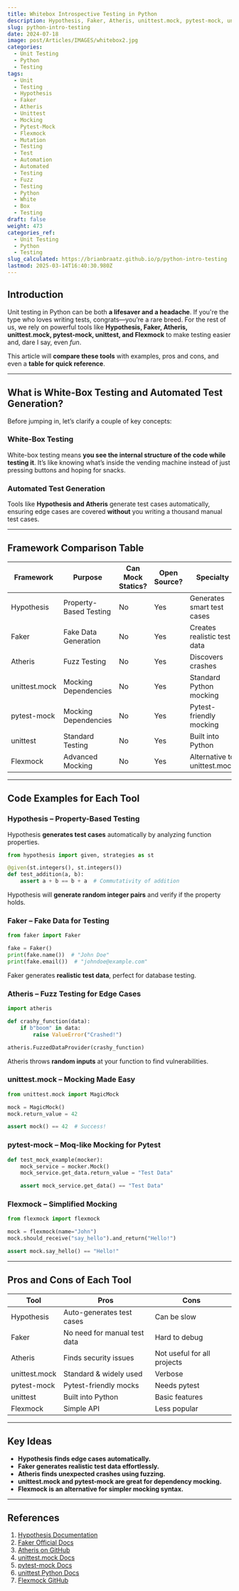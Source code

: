 ```yaml
---
title: Whitebox Introspective Testing in Python
description: Hypothesis, Faker, Atheris, unittest.mock, pytest-mock, unittest, and Flexmock Compared
slug: python-intro-testing
date: 2024-07-18
image: post/Articles/IMAGES/whitebox2.jpg
categories:
  - Unit Testing
  - Python
  - Testing
tags:
  - Unit
  - Testing
  - Hypothesis
  - Faker
  - Atheris
  - Unittest
  - Mocking
  - Pytest-Mock
  - Flexmock
  - Mutation
  - Testing
  - Test
  - Automation
  - Automated
  - Testing
  - Fuzz
  - Testing
  - Python
  - White
  - Box
  - Testing
draft: false
weight: 473
categories_ref:
  - Unit Testing
  - Python
  - Testing
slug_calculated: https://brianbraatz.github.io/p/python-intro-testing
lastmod: 2025-03-14T16:40:30.980Z
---
```

<!--

# History and In-Depth Comparison with Code Examples of Hypothesis, Faker, Atheris, unittest.mock, pytest-mock, unittest, and Flexmock for More Effective Unit Testing in Python
-->

## Introduction

Unit testing in Python can be both **a lifesaver and a headache**. If you're the type who loves writing tests, congrats—you’re a rare breed. For the rest of us, we rely on powerful tools like **Hypothesis, Faker, Atheris, unittest.mock, pytest-mock, unittest, and Flexmock** to make testing easier and, dare I say, even *fun*.

This article will **compare these tools** with examples, pros and cons, and even a **table for quick reference**.

***

## What is White-Box Testing and Automated Test Generation?

Before jumping in, let’s clarify a couple of key concepts:

### **White-Box Testing**

White-box testing means **you see the internal structure of the code while testing it**. It’s like knowing what’s inside the vending machine instead of just pressing buttons and hoping for snacks.

### **Automated Test Generation**

Tools like **Hypothesis and Atheris** generate test cases automatically, ensuring edge cases are covered **without** you writing a thousand manual test cases.

***

## Framework Comparison Table

| Framework     | Purpose                | Can Mock Statics? | Open Source? | Specialty                    |
| ------------- | ---------------------- | ----------------- | ------------ | ---------------------------- |
| Hypothesis    | Property-Based Testing | No                | Yes          | Generates smart test cases   |
| Faker         | Fake Data Generation   | No                | Yes          | Creates realistic test data  |
| Atheris       | Fuzz Testing           | No                | Yes          | Discovers crashes            |
| unittest.mock | Mocking Dependencies   | No                | Yes          | Standard Python mocking      |
| pytest-mock   | Mocking Dependencies   | No                | Yes          | Pytest-friendly mocking      |
| unittest      | Standard Testing       | No                | Yes          | Built into Python            |
| Flexmock      | Advanced Mocking       | No                | Yes          | Alternative to unittest.mock |

***

## Code Examples for Each Tool

### **Hypothesis – Property-Based Testing**

Hypothesis **generates test cases** automatically by analyzing function properties.

```python
from hypothesis import given, strategies as st

@given(st.integers(), st.integers())
def test_addition(a, b):
    assert a + b == b + a  # Commutativity of addition
```

Hypothesis will **generate random integer pairs** and verify if the property holds.

### **Faker – Fake Data for Testing**

```python
from faker import Faker

fake = Faker()
print(fake.name())  # "John Doe"
print(fake.email())  # "johndoe@example.com"
```

Faker generates **realistic test data**, perfect for database testing.

### **Atheris – Fuzz Testing for Edge Cases**

```python
import atheris

def crashy_function(data):
    if b"boom" in data:
        raise ValueError("Crashed!")

atheris.FuzzedDataProvider(crashy_function)
```

Atheris throws **random inputs** at your function to find vulnerabilities.

### **unittest.mock – Mocking Made Easy**

```python
from unittest.mock import MagicMock

mock = MagicMock()
mock.return_value = 42

assert mock() == 42  # Success!
```

### **pytest-mock – Moq-like Mocking for Pytest**

```python
def test_mock_example(mocker):
    mock_service = mocker.Mock()
    mock_service.get_data.return_value = "Test Data"

    assert mock_service.get_data() == "Test Data"
```

### **Flexmock – Simplified Mocking**

```python
from flexmock import flexmock

mock = flexmock(name="John")
mock.should_receive("say_hello").and_return("Hello!")

assert mock.say_hello() == "Hello!"
```

***

## Pros and Cons of Each Tool

| Tool          | Pros                         | Cons                        |
| ------------- | ---------------------------- | --------------------------- |
| Hypothesis    | Auto-generates test cases    | Can be slow                 |
| Faker         | No need for manual test data | Hard to debug               |
| Atheris       | Finds security issues        | Not useful for all projects |
| unittest.mock | Standard & widely used       | Verbose                     |
| pytest-mock   | Pytest-friendly mocks        | Needs pytest                |
| unittest      | Built into Python            | Basic features              |
| Flexmock      | Simple API                   | Less popular                |

***

## Key Ideas

* **Hypothesis finds edge cases automatically.**
* **Faker generates realistic test data effortlessly.**
* **Atheris finds unexpected crashes using fuzzing.**
* **unittest.mock and pytest-mock are great for dependency mocking.**
* **Flexmock is an alternative for simpler mocking syntax.**

***

## References

1. [Hypothesis Documentation](https://hypothesis.readthedocs.io/)
2. [Faker Official Docs](https://faker.readthedocs.io/)
3. [Atheris on GitHub](https://github.com/google/atheris)
4. [unittest.mock Docs](https://docs.python.org/3/library/unittest.mock.html)
5. [pytest-mock Docs](https://pytest-mock.readthedocs.io/)
6. [unittest Python Docs](https://docs.python.org/3/library/unittest.html)
7. [Flexmock GitHub](https://github.com/flexmock/flexmock)

